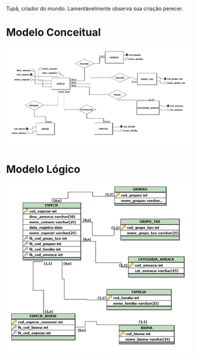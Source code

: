 Tupã, criador do mundo.
Lamentávelmente observa sua criação perecer. 

# Modelo Conceitual
![Alt text](https://github.com/GodKelvin/Tupa_Brasil/blob/main/Imagens/modelo_conceitual.png)

# Modelo Lógico
![Alt text](https://github.com/GodKelvin/Tupa_Brasil/blob/main/Imagens/modelo_logico.png)
